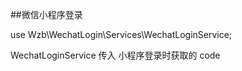 
##微信小程序登录

use Wzb\WechatLogin\Services\WechatLoginService;

WechatLoginService 传入 小程序登录时获取的 code

